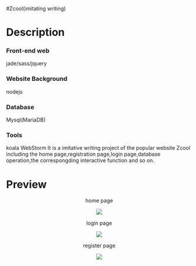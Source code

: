 #Zcool(imitating writing)

# Description
### Front-end web
jade/sass/jquery
### Website Background
nodejs
### Database
Mysql(MariaDB)
### Tools
koala WebStorm
It is a imitative writing project of the popular website Zcool including the home page,registration page,login page,database operation,the correspongding interactive function and so on.
# Preview
<div align="center">
<p> home page</p>
<img src="http://oj1mr3f5t.bkt.clouddn.com/zcool/Readme_images/index.png">
<p> login page</p>
<img src="http://oj1mr3f5t.bkt.clouddn.com/zcool/Readme_images/login.png">
<p> register page</p>
<img src="http://oj1mr3f5t.bkt.clouddn.com/zcool/Readme_images/register.png">
</div>